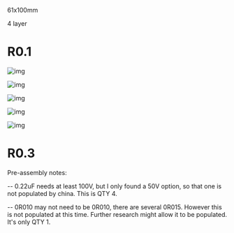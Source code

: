 61x100mm

4 layer

# R0.1
![img](https://raw.githubusercontent.com/wiki/rusefi/rusefi_documentation/Hardware/MC33816_test_board/MC33816_test_board_0_1_half_assembled.jpg)

![img](https://raw.githubusercontent.com/wiki/rusefi/rusefi_documentation/Hardware/MC33816_test_board/MC33816_test_board_0_1_assembled_1.jpg)

![img](https://raw.githubusercontent.com/wiki/rusefi/rusefi_documentation/Hardware/MC33816_test_board/MC33816_test_board_0_1_assembled_2.jpg)

![img](https://raw.githubusercontent.com/wiki/rusefi/rusefi_documentation/Hardware/MC33816_test_board/MC33816_test_board_0_1_assembled_3.jpg)

![img](https://raw.githubusercontent.com/wiki/rusefi/rusefi_documentation/Hardware/MC33816_test_board/MC33816_test_board_0_1_assembled_4.jpg)

# R0.3

Pre-assembly notes:

-- 0.22uF needs at least 100V, but I only found a 50V option, so that one is not populated by china. This is QTY 4. 

-- 0R010 may not need to be 0R010, there are several 0R015. However this is not populated at this time. Further research might allow it to be populated. It's only QTY 1. 
